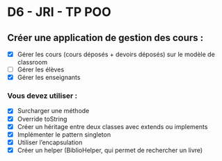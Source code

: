 # D6 - JRI - TP POO
## Créer une application de gestion des cours :

- [x] Gérer les cours (cours déposés + devoirs déposés) sur le modèle de classroom
- [ ] Gérer les élèves
- [x] Gérer les enseignants

### Vous devez utiliser :
- [x] Surcharger une méthode
- [x] Override toString
- [x] Créer un héritage entre deux classes avec extends ou implements
- [x] Implémenter le pattern singleton
- [x] Utiliser l’encapsulation
- [x] Créer un helper (BiblioHelper, qui permet de rechercher un livre)